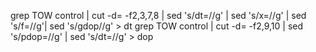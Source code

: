grep TOW control | cut -d= -f2,3,7,8 | sed 's/dt=//g' | sed 's/x=//g' | sed 's/f=//g'| sed 's/gdop//g' > dt
grep TOW control | cut -d= -f2,9,10 | sed 's/pdop=//g' | sed 's/dt=//g' > dop
